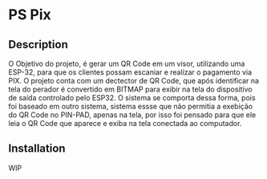 # PS Pix

## Description

O Objetivo do projeto, é gerar um QR Code em um visor, utilizando uma ESP-32, para que os clientes possam escaniar e realizar o pagamento via PIX. O projeto conta com um dectector de QR Code, que após identificar na tela do perador é convertido em BITMAP para exibir na tela do dispositivo de saída controlado pelo ESP32. O sistema se comporta dessa forma, pois foi baseado em outro sistema, sistema essse que não permitia a exebição do QR Code no PIN-PAD, apenas na tela, por isso foi pensado para que ele leia o QR Code que aparece e exiba na tela conectada ao computador.

## Installation

WIP
